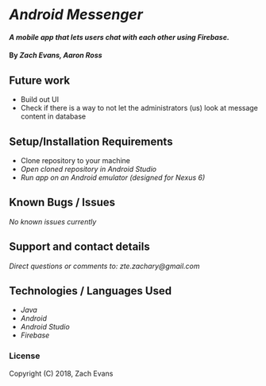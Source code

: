 # _Android Messenger_

#### _A mobile app that lets users chat with each other using Firebase._

#### By _**Zach Evans, Aaron Ross**_

## Future work
* Build out UI
* Check if there is a way to not let the administrators (us) look at message content in database

## Setup/Installation Requirements

* Clone repository to your machine
* _Open cloned repository in Android Studio_
* _Run app on an Android emulator (designed for Nexus 6)_

## Known Bugs / Issues

_No known issues currently_

## Support and contact details

_Direct questions or comments to: zte.zachary@gmail.com_

## Technologies / Languages Used

* _Java_
* _Android_
* _Android Studio_
* _Firebase_


### License
Copyright (C) 2018, Zach Evans
